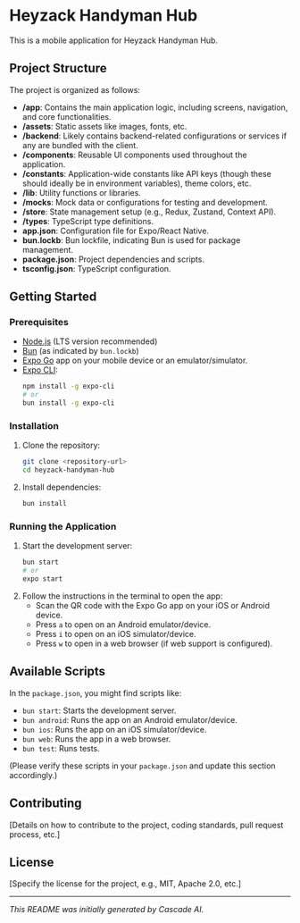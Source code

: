 # Heyzack Handyman Hub

This is a mobile application for Heyzack Handyman Hub.

## Project Structure

The project is organized as follows:

*   **/app**: Contains the main application logic, including screens, navigation, and core functionalities.
*   **/assets**: Static assets like images, fonts, etc.
*   **/backend**: Likely contains backend-related configurations or services if any are bundled with the client.
*   **/components**: Reusable UI components used throughout the application.
*   **/constants**: Application-wide constants like API keys (though these should ideally be in environment variables), theme colors, etc.
*   **/lib**: Utility functions or libraries.
*   **/mocks**: Mock data or configurations for testing and development.
*   **/store**: State management setup (e.g., Redux, Zustand, Context API).
*   **/types**: TypeScript type definitions.
*   **app.json**: Configuration file for Expo/React Native.
*   **bun.lockb**: Bun lockfile, indicating Bun is used for package management.
*   **package.json**: Project dependencies and scripts.
*   **tsconfig.json**: TypeScript configuration.

## Getting Started

### Prerequisites

*   [Node.js](https://nodejs.org/) (LTS version recommended)
*   [Bun](https://bun.sh/) (as indicated by `bun.lockb`)
*   [Expo Go](https://expo.dev/client) app on your mobile device or an emulator/simulator.
*   [Expo CLI](https://docs.expo.dev/get-started/installation/):
    ```bash
    npm install -g expo-cli
    # or
    bun install -g expo-cli
    ```

### Installation

1.  Clone the repository:
    ```bash
    git clone <repository-url>
    cd heyzack-handyman-hub
    ```
2.  Install dependencies:
    ```bash
    bun install
    ```

### Running the Application

1.  Start the development server:
    ```bash
    bun start
    # or
    expo start
    ```
2.  Follow the instructions in the terminal to open the app:
    *   Scan the QR code with the Expo Go app on your iOS or Android device.
    *   Press `a` to open on an Android emulator/device.
    *   Press `i` to open on an iOS simulator/device.
    *   Press `w` to open in a web browser (if web support is configured).

## Available Scripts

In the `package.json`, you might find scripts like:

*   `bun start`: Starts the development server.
*   `bun android`: Runs the app on an Android emulator/device.
*   `bun ios`: Runs the app on an iOS simulator/device.
*   `bun web`: Runs the app in a web browser.
*   `bun test`: Runs tests.

(Please verify these scripts in your `package.json` and update this section accordingly.)

## Contributing

[Details on how to contribute to the project, coding standards, pull request process, etc.]

## License

[Specify the license for the project, e.g., MIT, Apache 2.0, etc.]

---

*This README was initially generated by Cascade AI.*
